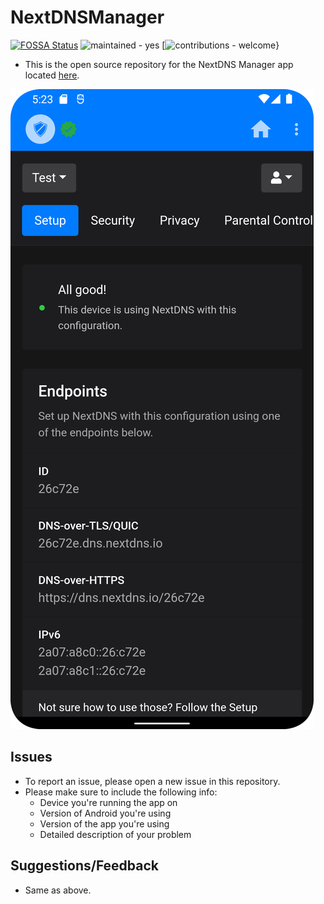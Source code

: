 # NextDNSManager
[![FOSSA Status](https://app.fossa.com/api/projects/git%2Bgithub.com%2Fmtverlee%2FNextDNSManager.svg?type=small)](https://app.fossa.com/projects/git%2Bgithub.com%2Fmtverlee%2FNextDNSManager?ref=badge_small) ![maintained - yes](https://img.shields.io/badge/maintained-yes-blue) [![contributions - welcome](https://img.shields.io/badge/contributions-welcome-blue)}

- This is the open source repository for the NextDNS Manager app located [here](https://play.google.com/store/apps/details?id=com.doubleangels.nextdnsmanagement).

![Screenshot](screenshot.png)

## Issues
- To report an issue, please open a new issue in this repository.
- Please make sure to include the following info:
  - Device you're running the app on
  - Version of Android you're using
  - Version of the app you're using
  - Detailed description of your problem

## Suggestions/Feedback
- Same as above.
